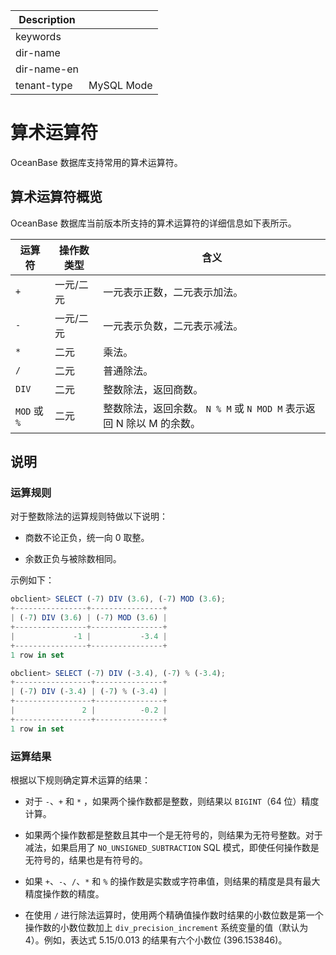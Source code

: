 | Description   |                 |
|---------------|-----------------|
| keywords      |                 |
| dir-name      |                 |
| dir-name-en   |                 |
| tenant-type   | MySQL Mode      |

# 算术运算符

OceanBase 数据库支持常用的算术运算符。

## 算术运算符概览

OceanBase 数据库当前版本所支持的算术运算符的详细信息如下表所示。

|     运算符     | 操作数类型 |                               含义                                |
|-------------|-------|-----------------------------------------------------------------|
| `+`         | 一元/二元 | 一元表示正数，二元表示加法。                                                  |
| `-`         | 一元/二元 | 一元表示负数，二元表示减法。                                                  |
| `*`         | 二元    | 乘法。                                                             |
| `/`         | 二元    | 普通除法。                                                           |
| `DIV`       | 二元    | 整数除法，返回商数。                                                      |
| `MOD` 或 `%` | 二元    | 整数除法，返回余数。 `N % M` 或 `N MOD M` 表示返回 N 除以 M 的余数。 |

## 说明

### 运算规则

对于整数除法的运算规则特做以下说明：

* 商数不论正负，统一向 0 取整。

* 余数正负与被除数相同。

示例如下：

```javascript
obclient> SELECT (-7) DIV (3.6), (-7) MOD (3.6);
+----------------+----------------+
| (-7) DIV (3.6) | (-7) MOD (3.6) |
+----------------+----------------+
|             -1 |           -3.4 |
+----------------+----------------+
1 row in set

obclient> SELECT (-7) DIV (-3.4), (-7) % (-3.4);
+-----------------+---------------+
| (-7) DIV (-3.4) | (-7) % (-3.4) |
+-----------------+---------------+
|               2 |          -0.2 |
+-----------------+---------------+
1 row in set
```

### 运算结果

根据以下规则确定算术运算的结果：

* 对于 `-`、`+` 和 `*` ，如果两个操作数都是整数，则结果以 `BIGINT`（64 位）精度计算。

* 如果两个操作数都是整数且其中一个是无符号的，则结果为无符号整数。对于减法，如果启用了 `NO_UNSIGNED_SUBTRACTION` SQL 模式，即使任何操作数是无符号的，结果也是有符号的。

* 如果 `+`、`-`、`/`、`*` 和 `%` 的操作数是实数或字符串值，则结果的精度是具有最大精度操作数的精度。

* 在使用 `/` 进行除法运算时，使用两个精确值操作数时结果的小数位数是第一个操作数的小数位数加上 `div_precision_increment` 系统变量的值（默认为 4）。例如，表达式 5.15/0.013 的结果有六个小数位 (396.153846)。
